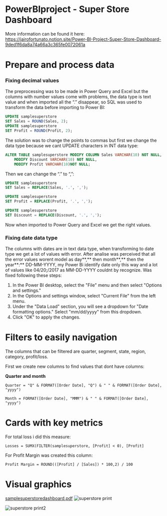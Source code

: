 # PowerBIproject - Super Store Dashboard
More information can be found it here: https://jairofortunato.notion.site/Power-BI-Project-Super-Store-Dashboard-9ded1f6da8a74a66a3c365fe0072061a

# Prepare and process data

### Fixing decimal values

The preprocessing was to be made in Power Query and Excel but the columns with number values come with problems, the data type is text value and when imported all the “.” disappear, so SQL was used to transform the data before importing to Power BI:

```sql
UPDATE samplesuperstore
SET Sales = ROUND(Sales, 2);
UPDATE samplesuperstore
SET Profit = ROUND(Profit, 2);
```

The solution was to change the points to commas but first we change the data type because we cant UPDATE characters in INT data type:

```sql
ALTER TABLE samplesuperstore MODIFY COLUMN Sales VARCHAR(10) NOT NULL, 
    MODIFY Discount VARCHAR(10) NOT NULL, 
    MODIFY Profit VARCHAR(10)NOT NULL;
```

Then we can change the “.” to “,”:

```sql
UPDATE samplesuperstore
SET Sales = REPLACE(Sales, '.', ',');

UPDATE samplesuperstore
SET Profit = REPLACE(Profit, '.', ',');

UPDATE samplesuperstore
SET Discount = REPLACE(Discount, '.', ',');
```

Now when imported to Power Query and Excel we get the right values.


### Fixing date data type

The columns with dates are in text data type, when transforming to date type we get a lot of values with error. After analise was perceived that all the error values worent model as day**,** then month**,** then the year**:** DD-MM-YYYY, my Power Bi identify date only this way and a lot of values like 04/20;/2017 as MM-DD-YYYY couldnt by recognize. Was fixed following these steps:

1. In the Power BI desktop, select the "File" menu and then select "Options and settings."
2. In the Options and settings window, select "Current File" from the left menu.
3. Under the "Data Load" section, you will see a dropdown for "Date formatting options." Select "mm/dd/yyyy" from this dropdown.
4. Click "OK" to apply the changes.

# Filters to easily navigation

The columns that can be filtered are quarter, segment, state, region, category, profit/loss.

First we create new columns to find values that dont have columns:

**Quarter and month**

```
Quarter = "Q" & FORMAT([Order Date], "Q") & " " & FORMAT([Order Date], "yyyy")
```

```
Month = FORMAT([Order Date], "MMM") & " " & FORMAT([Order Date], "yyyy")
```


# Cards with key metrics


For total loss i did this measure:

```
Losses = SUMX(FILTER(samplesuperstore, [Profit] < 0), [Profit]
```

For Profit Margin was created this column:

```
Profit Margin = ROUND(([Profit] / [Sales]) * 100,2) / 100
```

# Visual graphics
[samplesuperstoredashboard.pdf](https://github.com/jairofortunato/PowerBIproject/files/10360815/samplesuperstoredashboard.pdf)
![superstore print](https://user-images.githubusercontent.com/71857060/211035365-8fb6b9ac-dbaf-4a95-a7e0-9678b7cc08f3.png)

![superstore print2](https://user-images.githubusercontent.com/71857060/211035398-4cc7d506-0ca3-4e27-bc43-e8a652d65436.png)

